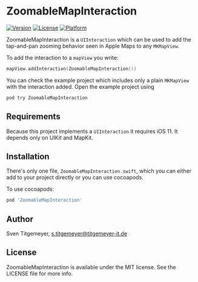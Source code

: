 # ZoomableMapInteraction

[![Version](https://img.shields.io/cocoapods/v/ZoomableMapInteraction.svg?style=flat)](https://cocoapods.org/pods/ZoomableMapInteraction)
[![License](https://img.shields.io/cocoapods/l/ZoomableMapInteraction.svg?style=flat)](https://cocoapods.org/pods/ZoomableMapInteraction)
[![Platform](https://img.shields.io/cocoapods/p/ZoomableMapInteraction.svg?style=flat)](https://cocoapods.org/pods/ZoomableMapInteraction)

ZoomableMapInteraction is a `UIInteraction` which can be used to add the tap-and-pan zooming behavior seen in Apple Maps to any `MKMapView`.

To add the interaction to a `mapView` you write:

```swift
mapView.addInteraction(ZoomableMapInteraction())
```

You can check the example project which includes only a plain `MKMapView` with the interaction added. Open the example project using
```bash
pod try ZoomableMapInteraction
```

## Requirements

Because this project implements a `UIInteraction` it requires iOS 11. It depends only on UIKit and MapKit.

## Installation

There's only one file, `ZoomableMapInteraction.swift`, which you can either add to your project directly or you can use cocoapods. 

To use cocoapods:

```ruby
pod 'ZoomableMapInteraction'
```

## Author

Sven Titgemeyer, s.titgemeyer@titgemeyer-it.de

## License

ZoomableMapInteraction is available under the MIT license. See the LICENSE file for more info.
